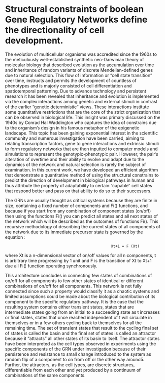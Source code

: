 # Structural constraints of boolean Gene Regulatory Networks define the directionality of cell development.

The evolution of multicellular organisms was accredited since the 1960s to the meticulously well-established synthetic neo-Darwinian theory of molecular biology that described evolution as the accumulation over time and inheritance of random variants of discrete Mendelian-defined genes due to natural selection. This flow of information or “cell state transition” over time, instructs and permits the development of countless of phenotypes and is majorly consisted of cell differentiation and spatiotemporal patterning. Due to advance technology and persistent research it has been revealed that inheritance and evolution is implemented via the complex interactions among genetic and external stimuli in contrast of the earlier “genetic deterministic” views. These interactions institute some quantitative restrictions that are the core of the strict organization that can be observed in biological life. This insight was primary discussed on the 1940s by Conrad Hal Waddington who captures the idea of constrains due to the organism’s design in his famous metaphor of the epigenetic landscape.  This topic has been gaining exponential interest in the scientific community and numerous investigation have been carried, aiming to relating transcription factors, gene to gene interactions and extrinsic stimuli to form regulatory networks that are then inputted to computer models and simulations to represent the genotypic-phenotypic pair. However, the pair’s alteration of overtime and their ability to evolve and adapt due to the dynamics of the network and natural selection is rarely the subject of examination. In this current work, we have developed an efficient algorithm that demonstrate a quantitative method of using the structural constrains to predict the direction of development in biological pathways in human and thus attribute the property of adaptability to certain “capable” cell states that respond better and pass on that ability to do so to their successors.
	
The GRNs are usually thought as critical systems because they are finite in size, containing a fixed number of components and Fi() functions, and because if you start from any combination of component states (on/off) then using the functions Fi() you can predict all states and all next states of the network which will be described as the outcomes of functions Fi(). This recursive methodology of describing the current states of all components of the network due to its immediate precursor state is governed by the equation :
								
                                                    Xt+1 = F (Xt)
where Xt is a n-dimensional vector of on/off values for all n components, t is arbitrary time progressing by 1 unit and F is the transition of Xt to Xt+1 due all Fi() function operating synchronously. 


This architecture concludes in connecting few states of combinations of on/off for all components to few other states of identical or different combinations of on/off for all components. This network is not fully connected since such a property would classify it as a chaotic systems and limited assumptions could be made about the biological contribution of its component to the specific regulatory pathway. It is the case that the resulting system contains either transient states, states that are intermediate states going from an initial to a succeeding state as t increases or final states, states that once reached independent of t will circulate in themselves or in a few others cycling back to themselves for all the remaining time. The set of transient states that result to the cycling final set of states is called the basin and the final set of states is called an attractor because it “attracts” all other states of its basin to itself. The attractor states have been interpreted as the cell types observed in experiments using the specific components of the GRN under investigation because of their persistence and resistance to small change introduced to the system as random flip of a component to on from off or the other way around5. Further, the attractors, as the cell types, are discrete structures, differentiable from each other and yet produced by a continuum of combinations of the same components.

